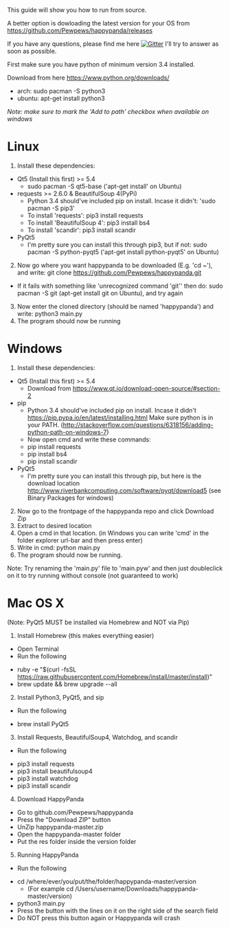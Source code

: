 This guide will show you how to run from source.

A better option is dowloading the latest version
for your OS from
https://github.com/Pewpews/happypanda/releases

If you have any questions, please find me here
[![Gitter](https://badges.gitter.im/Join%20Chat.svg)](https://gitter.im/Pewpews/happypanda?utm_source=badge&utm_medium=badge&utm_campaign=pr-badge&utm_content=badge)  I'll try to answer as soon as possible.

First make sure you have python of minimum version 3.4 installed.

Download from here https://www.python.org/downloads/
- arch: sudo pacman -S python3
- ubuntu: apt-get install python3

*Note: make sure to mark the 'Add to path' checkbox when available on windows*

# Linux
1. Install these dependencies:
  - Qt5 (Install this first) >= 5.4
    + sudo pacman -S qt5-base ('apt-get install' on Ubuntu)
  - requests >= 2.6.0 & BeautifulSoup 4(PyPi)
    + Python 3.4 should've included pip on install. Incase it didn't: 'sudo pacman -S pip3'
    + To install 'requests': pip3 install requests
    + To install 'BeautifulSoup 4': pip3 install bs4
    + To install 'scandir': pip3 install scandir
  - PyQt5
    + I'm pretty sure you can install this through pip3, but if not: sudo pacman -S python-pyqt5 ('apt-get install python-pyqt5' on Ubuntu)
    
2. Now go where you want happypanda to be downloaded (E.g. 'cd ~'), and write: git clone https://github.com/Pewpews/happypanda.git
  - If it fails with something like 'unrecognized command 'git'' then do: sudo pacman -S git (apt-get install git on Ubuntu), and try again
3. Now enter the cloned directory (should be named 'happypanda') and write: python3 main.py
4. The program should now be running

# Windows
1. Install these dependencies:
  - Qt5 (Install this first) >= 5.4
    + Download from https://www.qt.io/download-open-source/#section-2
  - pip
    + Python 3.4 should've included pip on install. Incase it didn't https://pip.pypa.io/en/latest/installing.html
    Make sure python is in your PATH. (http://stackoverflow.com/questions/6318156/adding-python-path-on-windows-7)
    + Now open cmd and write these commands:
    + pip install requests
    + pip install bs4
    + pip install scandir
  - PyQt5
    + I'm pretty sure you can install this through pip, but here is the download location
    http://www.riverbankcomputing.com/software/pyqt/download5 (see Binary Packages for windows)
    
2. Now go to the frontpage of the happypanda repo and click Download Zip
3. Extract to desired location
4. Open a cmd in that location. (in Windows you can write 'cmd' in the folder explorer url-bar and then press enter)
5. Write in cmd: python main.py
6. The program should now be running.

Note: Try renaming the 'main.py' file to 'main.pyw' and then just doubleclick on it to try running without console (not guaranteed to work)

# Mac OS X
(Note: PyQt5 MUST be installed via Homebrew and NOT via Pip)
1. Install Homebrew (this makes everything easier)
  - Open Terminal
  - Run the following
   + ruby -e "$(curl -fsSL https://raw.githubusercontent.com/Homebrew/install/master/install)"
   + brew update && brew upgrade --all
2. Install Python3, PyQt5, and sip
  - Run the following
   + brew install PyQt5
3. Install Requests, BeautifulSoup4, Watchdog, and scandir
  - Run the following
   + pip3 install requests
   + pip3 install beautifulsoup4
   + pip3 install watchdog
   + pip3 install scandir
4. Download HappyPanda
  - Go to github.com/Pewpews/happypanda
  - Press the "Download ZIP" button
  - UnZip happypanda-master.zip
  - Open the happypanda-master folder
  - Put the res folder inside the version folder
5. Running HappyPanda
  - Run the following
   + cd /where/ever/you/put/the/folder/happypanda-master/version
     + (For example cd /Users/username/Downloads/happypanda-master/version)
   + python3 main.py
   + Press the button with the lines on it on the right side of the search field
   + Do NOT press this button again or Happypanda will crash